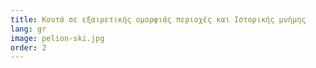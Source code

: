 ```yaml
---
title: Κοντά σε εξαιρετικής ομορφιάς περιοχές και Ιστορικής μνήμης
lang: gr
image: pelion-ski.jpg
order: 2
---
```


